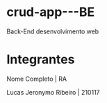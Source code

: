 # crud-app---BE
Back-End desenvolvimento web

# Integrantes 
Nome Completo | RA

Lucas Jeronymo Ribeiro | 210117
